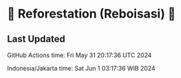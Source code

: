 
# 🌳 Reforestation (Reboisasi) 🌲

## Last Updated

GitHub Actions time: Fri May 31 20:17:36 UTC 2024

Indonesia/Jakarta time: Sat Jun  1 03:17:36 WIB 2024
